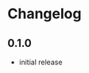 # Changelog

## 0.1.0

- initial release

<!-- <START NEW CHANGELOG ENTRY> -->

<!-- <END NEW CHANGELOG ENTRY> -->
